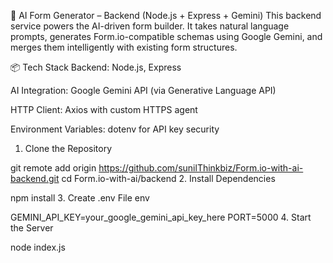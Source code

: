🧠 AI Form Generator – Backend (Node.js + Express + Gemini)
This backend service powers the AI-driven form builder. It takes natural language prompts, generates Form.io-compatible schemas using Google Gemini, and merges them intelligently with existing form structures.

📦 Tech Stack
Backend: Node.js, Express

AI Integration: Google Gemini API (via Generative Language API)

HTTP Client: Axios with custom HTTPS agent

Environment Variables: dotenv for API key security


1. Clone the Repository

git remote add origin https://github.com/sunilThinkbiz/Form.io-with-ai-backend.git
cd Form.io-with-ai/backend
2. Install Dependencies

npm install
3. Create .env File
env

GEMINI_API_KEY=your_google_gemini_api_key_here
PORT=5000
4. Start the Server

node index.js